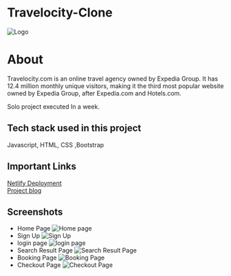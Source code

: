 # Travelocity-Clone

![Logo](https://logos-download.com/wp-content/uploads/2019/01/Travelocity_Logo.png)

# About

Travelocity.com is an online travel agency owned by Expedia Group. It has 12.4 million monthly unique visitors, making it the third most popular website owned by Expedia Group, after Expedia.com and Hotels.com.

Solo project executed In a week.

## Tech stack used in this project

Javascript, HTML, CSS ,Bootstrap

## Important Links
<a href="https://capable-kitten-e8558b.netlify.app/">Netlify Deployment</a>
<br>
<a href="https://medium.com/@mardiyaabhishek/clone-of-travelocity-1c06403314ed">Project blog</a>
<br>
## Screenshots
- Home Page
![Home page](https://i.imgur.com/a94SHu4.png)
- Sign Up
![Sign Up](https://i.imgur.com/qDeTKo5.png)
- login page
![login page](https://i.imgur.com/Kp0a9Vk.png)
- Search Result Page
![Search Result Page](https://i.imgur.com/1FdtzBo.png)
- Booking Page
![Booking Page](https://i.imgur.com/8X4FUVy.png)
- Checkout Page
![Checkout Page](https://i.imgur.com/nWADzNE.png)

